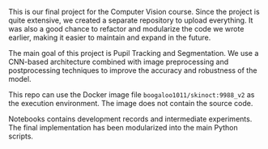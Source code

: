This is our final project for the Computer Vision course. Since the project is quite extensive, we created a separate repository to upload everything. It was also a good chance to refactor and modularize the code we wrote earlier, making it easier to maintain and expand in the future.

The main goal of this project is Pupil Tracking and Segmentation. We use a CNN-based architecture combined with image preprocessing and postprocessing techniques to improve the accuracy and robustness of the model.

This repo can use the Docker image file `boogaloo1011/skinoct:9988_v2` as the execution environment. The image does not contain the source code.

Notebooks contains development records and intermediate experiments. The final implementation has been modularized into the main Python scripts.

